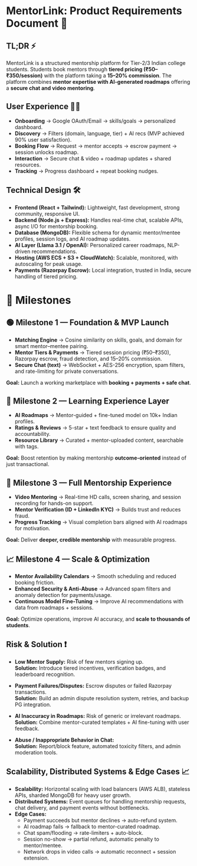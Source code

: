 # MentorLink: Product Requirements Document 🚀

## TL;DR ⚡  
MentorLink is a structured mentorship platform for Tier-2/3 Indian college students. Students book mentors through **tiered pricing (₹50–₹350/session)** with the platform taking a **15–20% commission**.
The platform combines **mentor expertise with AI-generated roadmaps** offering a  **secure chat and video mentoring**.

## User Experience 🧑‍💻
* **Onboarding** → Google OAuth/Email → skills/goals → personalized dashboard.
* **Discovery** → Filters (domain, language, tier) + AI recs (MVP achieved 90% user satisfaction).
* **Booking Flow** → Request → mentor accepts → escrow payment → session unlocks roadmap.
* **Interaction** → Secure chat & video + roadmap updates + shared resources.
* **Tracking** → Progress dashboard + repeat booking nudges.

## Technical Design 🛠️
- **Frontend (React + Tailwind):** Lightweight, fast development, strong community, responsive UI.  
- **Backend (Node.js + Express):** Handles real-time chat, scalable APIs, async I/O for mentorship booking.  
- **Database (MongoDB):** Flexible schema for dynamic mentor/mentee profiles, session logs, and AI roadmap updates.  
- **AI Layer (Llama 3.1 / OpenAI):** Personalized career roadmaps, NLP-driven recommendations.  
- **Hosting (AWS ECS + S3 + CloudWatch):** Scalable, monitored, with autoscaling for peak usage.  
- **Payments (Razorpay Escrow):** Local integration, trusted in India, secure handling of tiered pricing.  

# 🚀 Milestones

## 🟢 Milestone 1 — Foundation & MVP Launch
- **Matching Engine** → Cosine similarity on skills, goals, and domain for smart mentor–mentee pairing.
- **Mentor Tiers & Payments** → Tiered session pricing (₹50–₹350), Razorpay escrow, fraud detection, and 15–20% commission.
- **Secure Chat (text)** → WebSocket + AES-256 encryption, spam filters, and rate-limiting for private conversations.

**Goal:** Launch a working marketplace with **booking + payments + safe chat**.

## 📘 Milestone 2 — Learning Experience Layer
- **AI Roadmaps** → Mentor-guided + fine-tuned model on 10k+ Indian profiles.
- **Ratings & Reviews** → 5-star + text feedback to ensure quality and accountability.
- **Resource Library** → Curated + mentor-uploaded content, searchable with tags.

**Goal:** Boost retention by making mentorship **outcome-oriented** instead of just transactional.

## 🎥 Milestone 3 — Full Mentorship Experience
- **Video Mentoring** → Real-time HD calls, screen sharing, and session recording for hands-on support.
- **Mentor Verification (ID + LinkedIn KYC)** → Builds trust and reduces fraud.
- **Progress Tracking** → Visual completion bars aligned with AI roadmaps for motivation.

**Goal:** Deliver **deeper, credible mentorship** with measurable progress.

## 📈 Milestone 4 — Scale & Optimization
- **Mentor Availability Calendars** → Smooth scheduling and reduced booking friction.
- **Enhanced Security & Anti-Abuse** → Advanced spam filters and anomaly detection for payments/usage.
- **Continuous Model Fine-Tuning** → Improve AI recommendations with data from roadmaps + sessions.

**Goal:** Optimize operations, improve AI accuracy, and **scale to thousands of students**.

## Risk & Solution ❗
- **Low Mentor Supply:** Risk of few mentors signing up.  
  **Solution:** Introduce tiered incentives, verification badges, and leaderboard recognition.  

- **Payment Failures/Disputes:** Escrow disputes or failed Razorpay transactions.  
  **Solution:** Build an admin dispute resolution system, retries, and backup PG integration.  

- **AI Inaccuracy in Roadmaps:** Risk of generic or irrelevant roadmaps.  
  **Solution:** Combine mentor-curated templates + AI fine-tuning with user feedback.  

- **Abuse / Inappropriate Behavior in Chat:**  
  **Solution:** Report/block feature, automated toxicity filters, and admin moderation tools.  

## Scalability, Distributed Systems & Edge Cases 📈
- **Scalability:** Horizontal scaling with load balancers (AWS ALB), stateless APIs, sharded MongoDB for heavy user growth.  
- **Distributed Systems:** Event queues for handling mentorship requests, chat delivery, and payment events without bottlenecks.  
- **Edge Cases:**  
  - Payment succeeds but mentor declines → auto-refund system.  
  - AI roadmap fails → fallback to mentor-curated roadmap.  
  - Chat spam/flooding → rate-limiters + auto-block.  
  - Session no-show → partial refund, automatic penalty to mentor/mentee.  
  - Network drops in video calls → automatic reconnect + session extension.  